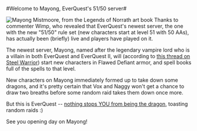 #Welcome to Mayong, EverQuest's 51/50 server#

![Mayong Mistmoore, from the Legends of Norrath art book](http://westkarana.com/wp-content/uploads/2009/06/mayong.jpg "Mayong Mistmoore, from the Legends of Norrath art book") Thanks to commenter Wimp, who revealed that EverQuest's newest server, the one with the new "51/50" rule set (new characters start at level 51 with 50 AAs), has actually been (briefly) live and players have played on it.

The newest server, Mayong, named after the legendary vampire lord who is a villain in both EverQuest and EverQuest II, will (according to [this thread on Steel Warrior](http://www.thesteelwarrior.org/forum/showthread.php?p=283030)) start new characters in Flawed Defiant armor, and spell books full of the spells to that level.

New characters on Mayong immediately formed up to take down some dragons, and it's pretty certain that Vox and Naggy won't get a chance to draw two breaths before some random raid takes them down once more.

But this is EverQuest -- [nothing stops YOU from being the dragon](http://westkarana.com/index.php/2008/06/28/being-lord-nagafen/), toasting random raids :)

See you opening day on Mayong!

